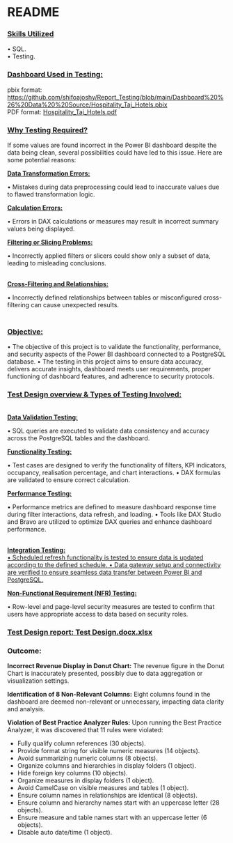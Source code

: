 # **README**

### <ins>**Skills Utilized**

• SQL.<br>
• Testing.

### <ins>**Dashboard Used in Testing**<ins>:<br>
pbix format: https://github.com/shifoajoshy/Report_Testing/blob/main/Dashboard%20%26%20Data%20%20Source/Hospitality_Taj_Hotels.pbix <br> 
PDF format: [Hospitality_Taj_Hotels.pdf](https://github.com/shifoajoshy/Report_Testing/files/14887583/Hospitality_Taj_Hotels.pdf)

### <ins>**Why Testing Required?**<ins><br>

If some values are found incorrect in the Power BI dashboard despite the data being clean, several possibilities could have led to this issue. Here are some potential reasons:

<ins>**Data Transformation Errors:**<ins><br>

• Mistakes during data preprocessing could lead to inaccurate values due to flawed transformation logic.

<ins>**Calculation Errors:**<ins><br>

• Errors in DAX calculations or measures may result in incorrect summary values being displayed.

<ins>**Filtering or Slicing Problems:**<ins><br>

• Incorrectly applied filters or slicers could show only a subset of data, leading to misleading conclusions.

<ins><br>**Cross-Filtering and Relationships:**<ins><br>

• Incorrectly defined relationships between tables or misconfigured cross-filtering can cause unexpected results.

### <ins><br>**Objective:**<ins><br>
• The objective of this project is to validate the functionality, performance, and security aspects of the Power BI dashboard connected to a PostgreSQL database.
• The testing in this project aims to ensure data accuracy, delivers accurate insights, dashboard meets user requirements, proper functioning of dashboard features, and adherence to security protocols.

### <ins>**Test Design overview & Types of Testing Involved:**<ins><br>

<ins><br>**Data Validation Testing:**<ins><br>

• SQL queries are executed to validate data consistency and accuracy across the PostgreSQL tables and the dashboard.

<ins>**Functionality Testing:**<ins><br>

• Test cases are designed to verify the functionality of filters, KPI indicators, occupancy, realisation percentage, and chart interactions.
• DAX formulas are validated to ensure correct calculation.

<ins>**Performance Testing:**<ins>

• Performance metrics are defined to measure dashboard response time during filter interactions, data refresh, and loading.
• Tools like DAX Studio and Bravo are utilized to optimize DAX queries and enhance dashboard performance.

<ins><br>**Integration Testing:**<ins><br>
• Scheduled refresh functionality is tested to ensure data is updated according to the defined schedule.
• Data gateway setup and connectivity are verified to ensure seamless data transfer between Power BI and PostgreSQL.

<ins>**Non-Functional Requirement (NFR) Testing:**<ins><br>

• Row-level and page-level security measures are tested to confirm that users have appropriate access to data based on security roles.

### <ins>**Test Design report:<ins>** [Test Design.docx.xlsx](https://github.com/shifoajoshy/Report_Testing/files/14885971/Test.Design.docx.xlsx)

### **Outcome:**

**Incorrect Revenue Display in Donut Chart:**
The revenue figure in the Donut Chart is inaccurately presented, possibly due to data aggregation or visualization settings.

**Identification of 8 Non-Relevant Columns:**
Eight columns found in the dashboard are deemed non-relevant or unnecessary, impacting data clarity and analysis.

**Violation of Best Practice Analyzer Rules:**
Upon running the Best Practice Analyzer, it was discovered that 11 rules were violated:
- Fully qualify column references (30 objects).
- Provide format string for visible numeric measures (14 objects).
- Avoid summarizing numeric columns (8 objects).
- Organize columns and hierarchies in display folders (1 object).
- Hide foreign key columns (10 objects).
- Organize measures in display folders (1 object).
- Avoid CamelCase on visible measures and tables (1 object).
- Ensure column names in relationships are identical (8 objects).
- Ensure column and hierarchy names start with an uppercase letter (28 objects).
- Ensure measure and table names start with an uppercase letter (6 objects).
- Disable auto date/time (1 object).
